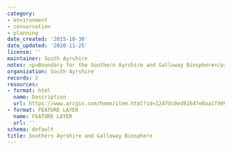 ```yaml
---
category:
- environment
- conservation
- planning
date_created: '2015-10-30'
date_updated: '2020-11-25'
license: ''
maintainer: South Ayrshire
notes: <p>Boundary for the Southern Ayrshire and Galloway Biosphere</p>
organization: South Ayrshire
records: 2
resources:
- format: html
  name: Description
  url: https://www.arcgis.com/home/item.html?id=1247dc0ed92647e0aa1f999a3409e0b6
- format: FEATURE LAYER
  name: FEATURE LAYER
  url: ''
schema: default
title: Southern Ayrshire and Galloway Biosphere
---
```

